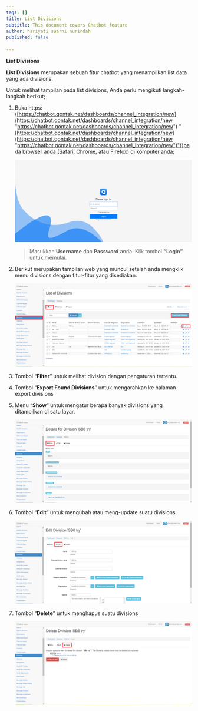 ```yaml
---
tags: []
title: List Divisions
subtitle: This document covers Chatbot feature
author: hariyati suarni nurindah
published: false

---
```

**List Divisions**

**List Divisions** merupakan sebuah fitur chatbot yang menampilkan list data yang ada divisions.

Untuk melihat tampilan pada list divisions, Anda perlu mengikuti langkah-langkah berikut;

1. Buka https: ([https://chatbot.qontak.net/dashboards/channel_integration/new](https://chatbot.qontak.net/dashboards/channel_integration/new "https://chatbot.qontak.net/dashboards/channel_integration/new") "[https://chatbot.qontak.net/dashboards/channel_integration/new](https://chatbot.qontak.net/dashboards/channel_integration/new "https://chatbot.qontak.net/dashboards/channel_integration/new")"))pada browser anda (Safari, Chrome, atau Firefox) di komputer anda;

   ![](/uploads/channell.PNG)

   > Masukkan **Username** dan **Password** anda. Klik tombol **“Login”** untuk memulai.
2. Berikut merupakan tampilan web yang muncul setelah anda mengklik menu divisions dengan fitur-fitur yang disediakan.

   ![](/uploads/division-update1.PNG)
3. Tombol “**Filter**” untuk melihat division dengan pengaturan tertentu.
4. Tombol “**Export Found Divisions**” untuk mengarahkan ke halaman export divisions
5. Menu “**Show**” untuk mengatur berapa banyak divisions yang ditampilkan di satu layar.

   ![](/uploads/division-update2.PNG)
6. Tombol “**Edit**” untuk mengubah atau meng-update suatu divisions

   ![](/uploads/division-update3.PNG)
7. Tombol “**Delete**” untuk menghapus suatu divisions

   ![](/uploads/division-update4.PNG)